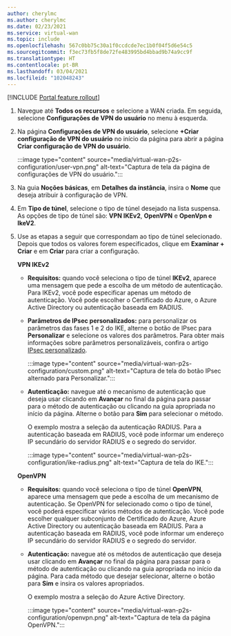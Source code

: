 ```yaml
---
author: cherylmc
ms.author: cherylmc
ms.date: 02/23/2021
ms.service: virtual-wan
ms.topic: include
ms.openlocfilehash: 567c0bb75c30a1f0ccdcde7ec1b0f04f5d6e54c5
ms.sourcegitcommit: f3ec73fb5f8de72fe483995bd4bbad9b74a9cc9f
ms.translationtype: HT
ms.contentlocale: pt-BR
ms.lasthandoff: 03/04/2021
ms.locfileid: "102048243"
---
```

[!INCLUDE [Portal feature rollout](virtual-wan-portal-feature-rollout.md)]

1. Navegue até **Todos os recursos** e selecione a WAN criada. Em seguida, selecione **Configurações de VPN do usuário** no menu à esquerda.
1. Na página **Configurações de VPN do usuário**, selecione **+Criar configuração de VPN do usuário** no início da página para abrir a página **Criar configuração de VPN do usuário**.

   :::image type="content" source="media/virtual-wan-p2s-configuration/user-vpn.png" alt-text="Captura de tela da página de configurações de VPN do usuário.":::

1. Na guia **Noções básicas**, em **Detalhes da instância**, insira o **Nome** que deseja atribuir à configuração de VPN.
1. Em **Tipo de túnel**, selecione o tipo de túnel desejado na lista suspensa. As opções de tipo de túnel são: **VPN IKEv2**, **OpenVPN** e **OpenVpn e IkeV2**.
1. Use as etapas a seguir que correspondam ao tipo de túnel selecionado. Depois que todos os valores forem especificados, clique em **Examinar + Criar** e em **Criar** para criar a configuração.

   **VPN IKEv2**

   * **Requisitos:** quando você seleciona o tipo de túnel **IKEv2**, aparece uma mensagem que pede a escolha de um método de autenticação. Para IKEv2, você pode especificar apenas um método de autenticação. Você pode escolher o Certificado do Azure, o Azure Active Directory ou autenticação baseada em RADIUS.

   * **Parâmetros de IPsec personalizados:** para personalizar os parâmetros das fases 1 e 2 do IKE, alterne o botão de IPsec para **Personalizar** e selecione os valores dos parâmetros. Para obter mais informações sobre parâmetros personalizáveis, confira o artigo [IPsec personalizado](../articles/virtual-wan/point-to-site-ipsec.md).

     :::image type="content" source="media/virtual-wan-p2s-configuration/custom.png" alt-text="Captura de tela do botão IPsec alternado para Personalizar.":::

   * **Autenticação:** navegue até o mecanismo de autenticação que deseja usar clicando em **Avançar** no final da página para passar para o método de autenticação ou clicando na guia apropriada no início da página. Alterne o botão para **Sim** para selecionar o método.

     O exemplo mostra a seleção da autenticação RADIUS. Para a autenticação baseada em RADIUS, você pode informar um endereço IP secundário do servidor RADIUS e o segredo do servidor.

     :::image type="content" source="media/virtual-wan-p2s-configuration/ike-radius.png" alt-text="Captura de tela do IKE.":::

   **OpenVPN**

   * **Requisitos:** quando você seleciona o tipo de túnel **OpenVPN**, aparece uma mensagem que pede a escolha de um mecanismo de autenticação. Se OpenVPN for selecionado como o tipo de túnel, você poderá especificar vários métodos de autenticação. Você pode escolher qualquer subconjunto de Certificado do Azure, Azure Active Directory ou autenticação baseada em RADIUS. Para a autenticação baseada em RADIUS, você pode informar um endereço IP secundário do servidor RADIUS e o segredo do servidor.

   * **Autenticação:** navegue até os métodos de autenticação que deseja usar clicando em **Avançar** no final da página para passar para o método de autenticação ou clicando na guia apropriada no início da página.
   Para cada método que desejar selecionar, alterne o botão para **Sim** e insira os valores apropriados.

     O exemplo mostra a seleção do Azure Active Directory.

     :::image type="content" source="media/virtual-wan-p2s-configuration/openvpn.png" alt-text="Captura de tela da página OpenVPN.":::
